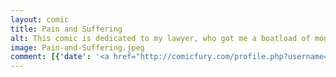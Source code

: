 ```yaml
---
layout: comic
title: Pain and Suffering
alt: This comic is dedicated to my lawyer, who got me a boatload of money.
image: Pain-and-Suffering.jpeg
comment: [{'date': '<a href="http://comicfury.com/profile.php?username=tecco_dsilva" title="tecco_dsilva">tecco_dsilva</a>', 'username': 'tecco_dsilva', 'comment': 'Remember when I <a href="http://icrywhileusleep.webcomic.ws/comics/136/">broke my leg</a>?  I sure do.  I was forced to stop moonlighting as a go-go dancer, and to this day, I&#039;m still not actually good at dancing.'}]
---
```

